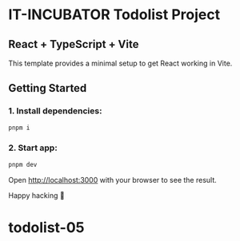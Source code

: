 # IT-INCUBATOR Todolist Project

## React + TypeScript + Vite

This template provides a minimal setup to get React working in Vite.

## Getting Started

### 1. Install dependencies:

```bash
pnpm i
```

### 2. Start app:

```bash
pnpm dev
```

Open [http://localhost:3000](http://localhost:3000) with your browser to see the result.

Happy hacking 🚀
# todolist-05
